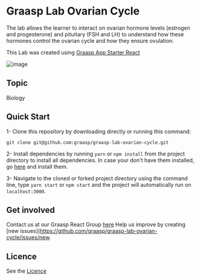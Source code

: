 # Graasp Lab Ovarian Cycle

The lab allows the learner to  interact on ovarian hormone levels (estrogen and progesterone) and pituitary (FSH and LH) to understand how these hormones control the ovarian cycle and how they ensure ovulation.

This Lab was created using [Graasp App Starter React](https://github.com/react-epfl/graasp-app-starter-react)

![image](https://raw.githubusercontent.com/graasp/graasp-lab-ovarian-cycle/master/public/preview.png)
## Topic

Biology


## Quick Start

1- Clone this repository by downloading directly or running this command:

```
git clone git@github.com:graasp/graasp-lab-ovarian-cycle.git
```

2- Install dependencies by running `yarn` or `npm install` from the project directory to install all dependencies. In case your don't have them installed, go
[here](https://changelog.com/posts/install-node-js-with-homebrew-on-os-x) and install them.

3- Navigate to the cloned or forked project directory using the command line, type `yarn start` or `npm start` and the project will automatically run on `localhost:3000`.

## Get involved

Contact us at our Graasp React Group [here](http://graasp.eu/)
Help us improve by creating [new issues](https://github.com/graasp/graasp-lab-ovarian-cycle/issues/new.

## Licence

See the [Licence](https://github.com/graasp/graasp-lab-ovarian-cycle/blob/1/main-view/LICENSE)
